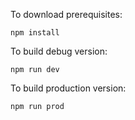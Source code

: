 To download prerequisites:
    
    npm install

To build debug version:

    npm run dev
    
To build production version:

    npm run prod
    
